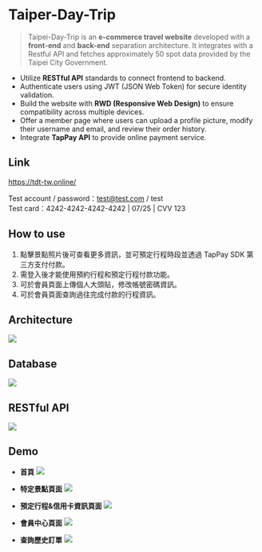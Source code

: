 # Taiper-Day-Trip
> Taipei-Day-Trip is an **e-commerce travel website** developed with a **front-end** and **back-end** separation architecture. It integrates with a Restful API and fetches approximately 50 spot data provided by the Taipei City Government.

- Utilize **RESTful API** standards to connect frontend to backend.
- Authenticate users using JWT (JSON Web Token) for secure identity validation.
- Build the website with **RWD (Responsive Web Design)** to ensure compatibility across multiple devices.
- Offer a member page where users can upload a profile picture, modify their username and email, and review their order history.
- Integrate **TapPay API** to provide online payment service.

## Link
https://tdt-tw.online/

Test account / password：test@test.com / test  
Test card：4242-4242-4242-4242 | 07/25 | CVV 123

## How to use
1. 點擊景點照片後可查看更多資訊，並可預定行程時段並透過 TapPay SDK 第三方支付付款。
2. 需登入後才能使用預約行程和預定行程付款功能。
3. 可於會員頁面上傳個人大頭貼，修改帳號密碼資訊。
4. 可於會員頁面查詢過往完成付款的行程資訊。

## Architecture

![][architecture]

[architecture]: ./readme/Architecture.png

## Database

![][database]

[database]: ./readme/database.png

## RESTful API

![][APIs]

[APIs]: ./readme/APIs.png

## Demo

* **首頁**
![][index]

[index]:./readme/index.png

* **特定景點頁面**
![][spot]

[spot]:./readme/spot.png

* **預定行程&信用卡資訊頁面**
![][booking]

[booking]:./readme/booking.png

* **會員中心頁面**
![][membership]

[membership]:./readme/membership.png

* **查詢歷史訂單**
![][history-orderlist]

[history-orderlist]:./readme/history_order_list.png
